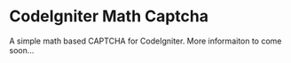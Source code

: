 # CodeIgniter Math Captcha

A simple math based CAPTCHA for CodeIgniter. More informaiton to come soon...